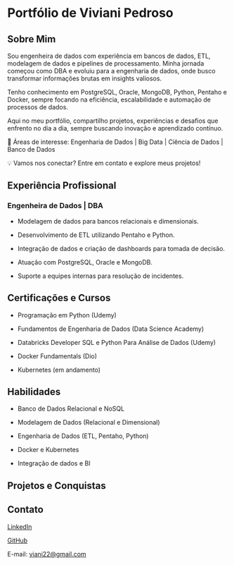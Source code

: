 # Portfólio de Viviani Pedroso

## Sobre Mim

Sou engenheira de dados com experiência em bancos de dados, ETL, modelagem de dados e pipelines de processamento. Minha jornada começou como DBA e evoluiu para a engenharia de dados, onde busco transformar informações brutas em insights valiosos.

Tenho conhecimento em PostgreSQL, Oracle, MongoDB, Python, Pentaho e Docker, sempre focando na eficiência, escalabilidade e automação de processos de dados.

Aqui no meu portfólio, compartilho projetos, experiências e desafios que enfrento no dia a dia, sempre buscando inovação e aprendizado contínuo.

📌 Áreas de interesse: Engenharia de Dados | Big Data | Ciência de Dados | Banco de Dados

💡 Vamos nos conectar? Entre em contato e explore meus projetos!

## Experiência Profissional

### Engenheira de Dados | DBA

- Modelagem de dados para bancos relacionais e dimensionais.

- Desenvolvimento de ETL utilizando Pentaho e Python.

- Integração de dados e criação de dashboards para tomada de decisão.

- Atuação com PostgreSQL, Oracle e MongoDB.

- Suporte a equipes internas para resolução de incidentes.

## Certificações e Cursos

- Programação em Python (Udemy)

- Fundamentos de Engenharia de Dados (Data Science Academy)

- Databricks Developer SQL e Python Para Análise de Dados (Udemy)

- Docker Fundamentals (Dio)

- Kubernetes (em andamento)


## Habilidades

- Banco de Dados Relacional e NoSQL

- Modelagem de Dados (Relacional e Dimensional)

- Engenharia de Dados (ETL, Pentaho, Python)

- Docker e Kubernetes

- Integração de dados e BI

## Projetos e Conquistas


## Contato

[LinkedIn](www.linkedin.com/in/viviani-pedroso-1155b779)

[GitHub](https://github.dev/vivianikelly)

E-mail: viani22@gmail.com
